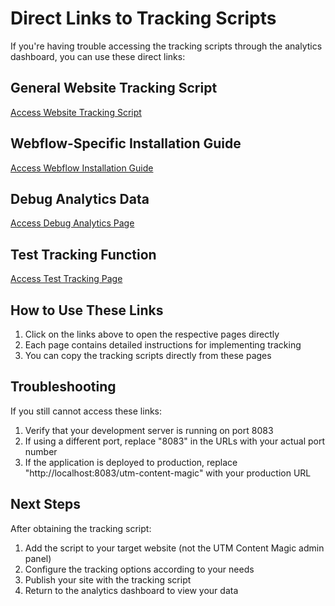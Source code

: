 # Direct Links to Tracking Scripts

If you're having trouble accessing the tracking scripts through the analytics dashboard, you can use these direct links:

## General Website Tracking Script

[Access Website Tracking Script](http://localhost:8083/utm-content-magic/analytics/tracking-script)

## Webflow-Specific Installation Guide

[Access Webflow Installation Guide](http://localhost:8083/utm-content-magic/analytics/webflow-script)

## Debug Analytics Data

[Access Debug Analytics Page](http://localhost:8083/utm-content-magic/analytics/debug)

## Test Tracking Function

[Access Test Tracking Page](http://localhost:8083/utm-content-magic/analytics/test-tracking)

## How to Use These Links

1. Click on the links above to open the respective pages directly
2. Each page contains detailed instructions for implementing tracking
3. You can copy the tracking scripts directly from these pages

## Troubleshooting

If you still cannot access these links:

1. Verify that your development server is running on port 8083
2. If using a different port, replace "8083" in the URLs with your actual port number
3. If the application is deployed to production, replace "http://localhost:8083/utm-content-magic" with your production URL

## Next Steps

After obtaining the tracking script:

1. Add the script to your target website (not the UTM Content Magic admin panel)
2. Configure the tracking options according to your needs
3. Publish your site with the tracking script
4. Return to the analytics dashboard to view your data 